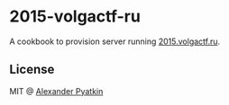 # 2015-volgactf-ru
A cookbook to provision server running [2015.volgactf.ru](https://2015.volgactf.ru).

## License
MIT @ [Alexander Pyatkin](https://github.com/aspyatkin)

